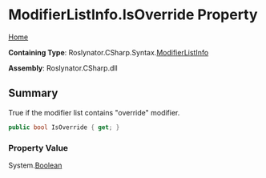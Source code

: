 # ModifierListInfo\.IsOverride Property

[Home](../../../../../README.md)

**Containing Type**: Roslynator\.CSharp\.Syntax\.[ModifierListInfo](../README.md)

**Assembly**: Roslynator\.CSharp\.dll

## Summary

True if the modifier list contains "override" modifier\.

```csharp
public bool IsOverride { get; }
```

### Property Value

System\.[Boolean](https://docs.microsoft.com/en-us/dotnet/api/system.boolean)

